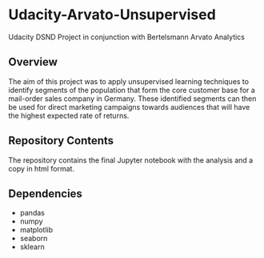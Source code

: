 # Udacity-Arvato-Unsupervised
Udacity DSND Project in conjunction with Bertelsmann Arvato Analytics

## Overview
The aim of this project was to apply unsupervised learning techniques to identify segments of the population that form the core customer base for a mail-order sales company in Germany. These identified segments can then be used for direct marketing campaigns towards audiences that will have the highest expected rate of returns. 

## Repository Contents
The repository contains the final Jupyter notebook with the analysis and a copy in html format.

## Dependencies

   - pandas
   - numpy
   - matplotlib
   - seaborn
   - sklearn
